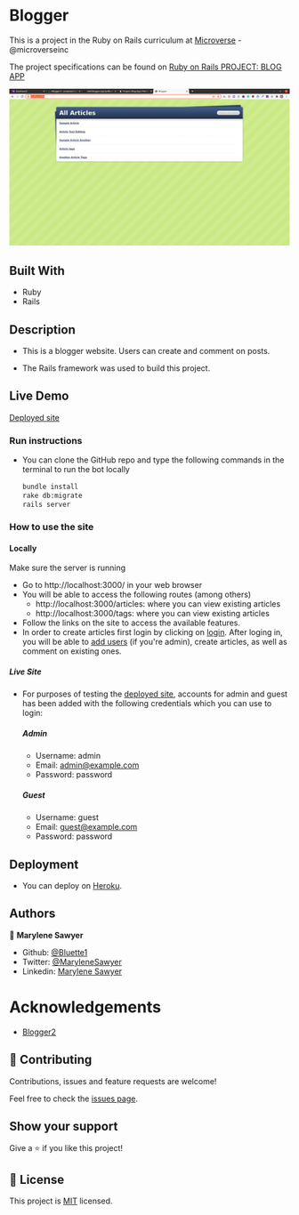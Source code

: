 # Blogger

This is a project in the Ruby on Rails curriculum at [Microverse](https:www.microverse.org/) - @microverseinc

The project specifications can be found on [Ruby on Rails
PROJECT: BLOG APP](https://www.theodinproject.com/courses/ruby-on-rails/lessons/ruby-on-rails-ruby-on-rails)

![demopage](./app/assets/images/screenshot.png)

## Built With
- Ruby
- Rails 

## Description
- This is a blogger website. Users can create and comment on posts.

- The Rails framework was used to build this project.

## Live Demo

[Deployed site](https://bloggerwise.herokuapp.com/)

### Run instructions 
-  You can clone the GitHub repo and type the following commands in the terminal to run the bot locally 
    ```
    bundle install
    rake db:migrate
    rails server
    ```

### How to use the site

#### Locally

Make sure the server is running
- Go to http://localhost:3000/ in your web browser
- You will be able to access the following routes (among others)
  - http://localhost:3000/articles: where you can view existing articles 
  - http://localhost:3000/tags: where you can view existing articles 
- Follow the links on the site to access the available features.
- In order to create articles first login by clicking on [login](https://bloggerwise.herokuapp.com/login). After loging in, you will be able to [add users](https://bloggerwise.herokuapp.com/authors/new) (if you're admin), create articles, as well as comment on existing ones.

##### Live Site

- For purposes of testing the [deployed site](https://bloggerwise.herokuapp.com/), accounts for admin and guest has been added with the following credentials which you can use to login:
    ##### Admin
     - Username: admin
     - Email: admin@example.com
     - Password: password
    ##### Guest
     - Username: guest
     - Email: guest@example.com
     - Password: password

## Deployment
- You can deploy on [Heroku](https://devcenter.heroku.com/categories/ruby-support).

## Authors

👤 **Marylene Sawyer**
- Github: [@Bluette1](https://github.com/Bluette1)
- Twitter: [@MaryleneSawyer](https://twitter.com/MaryleneSawyer)
- Linkedin: [Marylene Sawyer](https://www.linkedin.com/in/marylene-sawyer)


# Acknowledgements
- [Blogger2](http://tutorials.jumpstartlab.com/projects/blogger.html#blogger-2)


## 🤝 Contributing

Contributions, issues and feature requests are welcome!

Feel free to check the [issues page](https://github.com/Bluette1/minderly-bot/issues).

## Show your support

Give a ⭐️ if you like this project!

## 📝 License

This project is [MIT](https://opensource.org/licenses/MIT) licensed.

